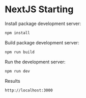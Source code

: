 # NextJS Starting


Install package development server:

```bash
npm install
```

Build package development server:
```bash
npm run build
```

Run the development server:

```bash
npm run dev
```

Results 
```bash
http://localhost:3000
```
